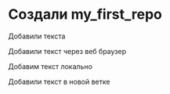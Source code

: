 ﻿# Создали my_first_repo

Добавили текста

Добавили текст через веб браузер

Добавим текст локально

Добавили текст в новой ветке
